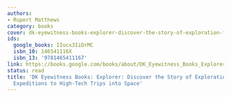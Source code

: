 ```yaml
---
authors:
- Rupert Matthews
category: books
cover: dk-eyewitness-books-explorer-discover-the-story-of-exploration-from-early-expeditions-to-high-tech-trips-into-space-rupert-matthews.jpg
ids:
  google_books: IIucx3IiDrMC
  isbn_10: 146541116X
  isbn_13: '9781465411167'
link: https://books.google.com/books/about/DK_Eyewitness_Books_Explorer.html?hl=&id=IIucx3IiDrMC
status: read
title: 'DK Eyewitness Books: Explorer: Discover the Story of Exploration—from Early
  Expeditions to High-Tech Trips into Space'
---
```

